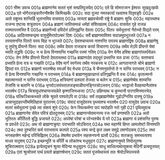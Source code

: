 001	भीष्म उवाच
001a	ब्राह्मणानेव सततं भृशं सम्प्रतिपूजयेत्
001c	एते हि सोमराजान ईश्वराः सुखदुःखयोः
002a	एते भोगैरलङ्कारैरन्यैश्चैव किमिच्छकैः
002c	सदा पूज्या नमस्कार्या रक्ष्याश्च पितृवन्नृपैः
002e	अतो राष्ट्रस्य शान्तिर्हि भूतानामिव वासवात्
003a	जायतां ब्रह्मवर्चस्वी राष्ट्रे वै ब्राह्मणः शुचिः
003c	महारथश्च राजन्य एष्टव्यः शत्रुतापनः
004a	ब्राह्मणं जातिसम्पन्नं धर्मज्ञं संशितव्रतम्
004c	वासयेत गृहे राजन्न तस्मात्परमस्ति वै
005a	ब्राह्मणेभ्यो हविर्दत्तं प्रतिगृह्णन्ति देवताः
005c	पितरः सर्वभूतानां नैतेभ्यो विद्यते परम्
006a	आदित्यश्चन्द्रमा वायुर्भूमिरापोऽम्बरं दिशः
006c	सर्वे ब्राह्मणमाविश्य सदान्नमुपभुञ्जते
007a	न तस्याश्नन्ति पितरो यस्य विप्रा न भुञ्जते
007c	देवाश्चाप्यस्य नाश्नन्ति पापस्य ब्राह्मणद्विषः
008a	ब्राह्मणेषु तु तुष्टेषु प्रीयन्ते पितरः सदा
008c	तथैव देवता राजन्नात्र कार्या विचारणा
009a	तथैव तेऽपि प्रीयन्ते येषां भवति तद्धविः
009c	न च प्रेत्य विनश्यन्ति गच्छन्ति परमां गतिम्
010a	येन येनैव हविषा ब्राह्मणांस्तर्पयेन्नरः
010c	तेन तेनैव प्रीयन्ते पितरो देवतास्तथा
011a	ब्राह्मणादेव तद्भूतं प्रभवन्ति यतः प्रजाः
011c	यतश्चायं प्रभवति प्रेत्य यत्र च गच्छति
012a	वेदैष मार्गं स्वर्गस्य तथैव नरकस्य च
012c	आगतानागते चोभे ब्राह्मणो द्विपदां वरः
012e	ब्राह्मणो भरतश्रेष्ठ स्वधर्मं वेद मेधया
013a	ये चैनमनुवर्तन्ते ते न यान्ति पराभवम्
013c	न ते प्रेत्य विनश्यन्ति गच्छन्ति न पराभवम्
014a	ये ब्राह्मणमुखात्प्राप्तं प्रतिगृह्णन्ति वै वचः
014c	कृतात्मानो महात्मानस्ते न यान्ति पराभवम्
015a	क्षत्रियाणां प्रतपतां तेजसा च बलेन च
015c	ब्राह्मणेष्वेव शाम्यन्ति तेजांसि च बलानि च
016a	भृगवोऽजयंस्तालजङ्घान्नीपानङ्गिरसोऽजयन्
016c	भरद्वाजो वैतहव्यानैलांश्च भरतर्षभ
017a	चित्रायुधांश्चाप्यजयन्नेते कृष्णाजिनध्वजाः
017c	प्रक्षिप्याथ च कुम्भान्वै पारगामिनमारभेत्
018a	यत्किञ्चित्कथ्यते लोके श्रूयते पश्यतेऽपि वा
018c	सर्वं तद्ब्राह्मणेष्वेव गूढोऽग्निरिव दारुषु
019a	अत्राप्युदाहरन्तीममितिहासं पुरातनम्
019c	संवादं वासुदेवस्य पृथ्व्याश्च भरतर्षभ
020	वासुदेव उवाच
020a	मातरं सर्वभूतानां पृच्छे त्वा संशयं शुभे
020c	केन स्वित्कर्मणा पापं व्यपोहति नरो गृही
021	पृथिव्युवाच
021a	ब्राह्मणानेव सेवेत पवित्रं ह्येतदुत्तमम्
021c	ब्राह्मणान्सेवमानस्य रजः सर्वं प्रणश्यति
022a	अतो भूतिरतः कीर्तिरतो बुद्धिः प्रजायते
022c	अपरेषां परेषां च परेभ्यश्चैव ये परे
023a	ब्राह्मणा यं प्रशंसन्ति पुरुषः स प्रवर्धते
023c	अथ यो ब्राह्मणाक्रुष्टः पराभवति सोऽचिरात्
024a	यथा महार्णवे क्षिप्त आमलोष्टो विनश्यति
024c	तथा दुश्चरितं कर्म पराभावाय कल्पते
025a	पश्य चन्द्रे कृतं लक्ष्म समुद्रे लवणोदकम्
025c	तथा भगसहस्रेण महेन्द्रं परिचिह्नितम्
026a	तेषामेव प्रभावेन सहस्रनयनो ह्यसौ
026c	शतक्रतुः समभवत्पश्य माधव यादृशम्
027a	इच्छन्भूतिं च कीर्तिं च लोकांश्च मधुसूदन
027c	ब्राह्मणानुमते तिष्ठेत्पुरुषः शुचिरात्मवान्
028a	इत्येतद्वचनं श्रुत्वा मेदिन्या मधुसूदनः
028c	साधु साध्वित्यथेत्युक्त्वा मेदिनीं प्रत्यपूजयत्
029a	एतां श्रुत्वोपमां पार्थ प्रयतो ब्राह्मणर्षभान्
029c	सततं पूजयेथास्त्वं ततः श्रेयोऽभिपत्स्यसे

